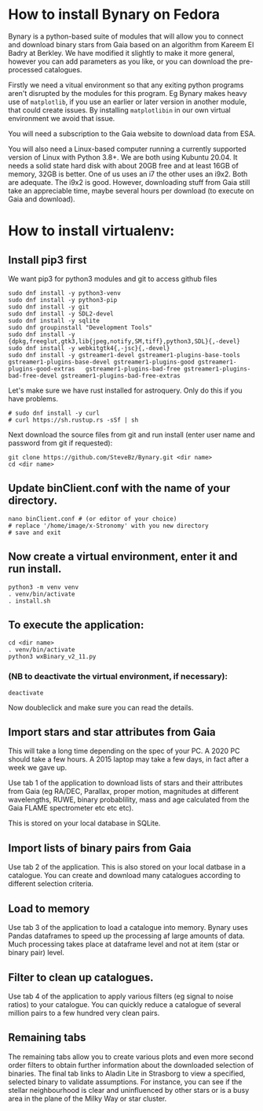 # How to install Bynary on Fedora

Bynary is a python-based suite of modules that will allow you to connect and download binary stars from Gaia based on an algorithm from Kareem El Badry at Berkley.  We have modified it slightly to make it more general, however you can add parameters as you like, or you can download the pre-processed catalogues.

Firstly we need a vitual environment so that any exiting python programs aren't disrupted by the modules for this program.  Eg Bynary makes heavy use of `matplotlib`, if you use an earlier or later version in another module, that could create issues.  By installing  `matplotlibin` in our own virtual environment we avoid that issue.

You will need a subscription to the Gaia website to download data from ESA.

You will also need a Linux-based computer running a currently supported version of Linux with Python 3.8+. We are both using Kubuntu 20.04.  It needs a solid state hard disk with about 20GB free and at least 16GB of memory, 32GB is better.  One of us uses an i7 the other uses an i9x2.  Both are adequate.  The i9x2 is good.  However, downloading stuff from Gaia still take an appreciable time, maybe several hours per download (to execute on Gaia and download).  

# How to install virtualenv:

## Install pip3 first

We want pip3 for python3 modules and git to access github files

```
sudo dnf install -y python3-venv
sudo dnf install -y python3-pip
sudo dnf install -y git 
sudo dnf install -y SDL2-devel
sudo dnf install -y sqlite
sudo dnf groupinstall "Development Tools"
sudo dnf install -y {dpkg,freeglut,gtk3,lib{jpeg,notify,SM,tiff},python3,SDL}{,-devel}
sudo dnf install -y webkitgtk4{,-jsc}{,-devel}
sudo dnf install -y gstreamer1-devel gstreamer1-plugins-base-tools gstreamer1-plugins-base-devel gstreamer1-plugins-good gstreamer1-plugins-good-extras   gstreamer1-plugins-bad-free gstreamer1-plugins-bad-free-devel gstreamer1-plugins-bad-free-extras

```

Let's make sure we have rust installed for astroquery.  Only do this if you have problems.
```
# sudo dnf install -y curl
# curl https://sh.rustup.rs -sSf | sh
```
Next download the source files from git and run install (enter user name and password from git if requested):
```
git clone https://github.com/SteveBz/Bynary.git <dir name>
cd <dir name>
```
## Update binClient.conf with the name of your directory.
```
nano binClient.conf # (or editor of your choice)
# replace '/home/image/x-Stronomy' with you new directory
# save and exit
```
## Now create a virtual environment, enter it and run install.
```
python3 -m venv venv
. venv/bin/activate
. install.sh
```
## To execute the application:
```
cd <dir name>
. venv/bin/activate
python3 wxBinary_v2_11.py
```
### (NB to deactivate the virtual environment, if necessary):
```
deactivate
```
Now doubleclick and make sure you can read the details.
## Import stars and star attributes from Gaia
This will take a long time depending on the spec of your PC.  A 2020 PC should take a few hours. A 2015 laptop may take a few days, in fact after a week we gave up.

Use tab 1 of the application to download lists of stars and their attributes from Gaia (eg RA/DEC, Parallax, proper motion, magnitudes at different wavelengths, RUWE, binary probablility, mass and age calculated from the Gaia FLAME spectrometer etc etc etc).

This is stored on your local database in SQLite.
## Import lists of binary pairs from Gaia
Use tab 2 of the application.  This is also stored on your local datbase in a catalogue.  You can create and download many catalogues according to different selection criteria.
## Load to memory
Use tab 3 of the application to load a catalogue into memory.  Bynary uses Pandas dataframes to speed up the processing af large amounts of data.  Much processing takes place at dataframe level and not at item (star or binary pair) level.
## Filter to clean up catalogues.
Use tab 4 of the application to apply various filters (eg signal to noise ratios) to your catalogue.  You can quickly reduce a catalogue of several million pairs to a few hundred very clean pairs.

## Remaining tabs
The remaining tabs allow you to create various plots and even more second order filters to obtain further information about the downloaded selection of binaries.  The final tab links to Aladin Lite in Strasborg to view a specified, selected binary to validate assumptions.  For instance, you can see if the stellar neighbourhood is clear and uninfluenced by other stars or is a busy area in the plane of the Milky Way or star cluster.


